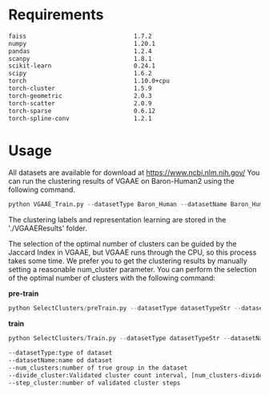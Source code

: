 # Requirements
```xml
faiss                              1.7.2
numpy                              1.20.1
pandas                             1.2.4
scanpy                             1.8.1
scikit-learn                       0.24.1
scipy                              1.6.2
torch                              1.10.0+cpu
torch-cluster                      1.5.9
torch-geometric                    2.0.3
torch-scatter                      2.0.9
torch-sparse                       0.6.12
torch-spline-conv                  1.2.1
```
# Usage
All datasets are available for download at https://www.ncbi.nlm.nih.gov/
You can run the clustering results of VGAAE on Baron-Human2 using the following command. 
```python
python VGAAE_Train.py --datasetType Baron_Human --datasetName Baron_Human2 --num_clusters 7
```
The clustering labels and representation learning are stored in the './VGAAEResults' folder.

The selection of the optimal number of clusters can be guided by the Jaccard Index in VGAAE, but VGAAE runs through the CPU, so this process takes some time. We prefer you to get the clustering results by manually setting a reasonable num_cluster parameter.
You can perform the selection of the optimal number of clusters with the following command:

**pre-train**

```python
python SelectClusters/preTrain.py --datasetType datasetTypeStr --datasetName datasetNameStr -- --num_clusters realClusterStr --divide_cluster divideStr --step_cluster stepStr
```

**train**

```python
python SelectClusters/Train.py --datasetType datasetTypeStr --datasetName datasetNameStr -- --num_clusters realClusterStr --divide_cluster divideStr --step_cluster stepStr
```

```xml
--datasetType:type of dataset
--datasetName:name od dataset
--num_clusters:number of true group in the dataset
--divide_cluster:Validated cluster count interval, [num_clusters-divide_cluster,num_clusters] 
--step_cluster:number of validated cluster steps
```



